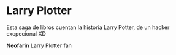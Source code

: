 # Larry Plotter

Esta saga de libros cuentan la historia Larry Potter, de un hacker excpecional XD

**Neofarin** Larry Plotter fan
